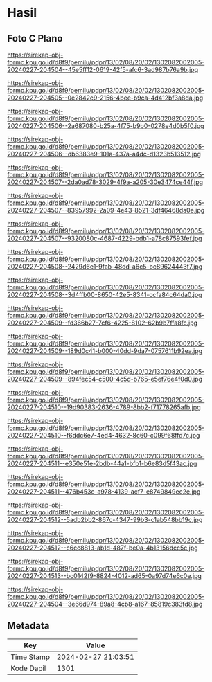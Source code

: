 # Hasil

## Foto C Plano

https://sirekap-obj-formc.kpu.go.id/d8f9/pemilu/pdpr/13/02/08/20/02/1302082002005-20240227-204504--45e5ff12-0619-42f5-afc6-3ad987b76a9b.jpg

https://sirekap-obj-formc.kpu.go.id/d8f9/pemilu/pdpr/13/02/08/20/02/1302082002005-20240227-204505--0e2842c9-2156-4bee-b9ca-4d412bf3a8da.jpg

https://sirekap-obj-formc.kpu.go.id/d8f9/pemilu/pdpr/13/02/08/20/02/1302082002005-20240227-204506--2a687080-b25a-4f75-b9b0-0278e4d0b5f0.jpg

https://sirekap-obj-formc.kpu.go.id/d8f9/pemilu/pdpr/13/02/08/20/02/1302082002005-20240227-204506--db6383e9-101a-437a-a4dc-d1323b513512.jpg

https://sirekap-obj-formc.kpu.go.id/d8f9/pemilu/pdpr/13/02/08/20/02/1302082002005-20240227-204507--2da0ad78-3029-4f9a-a205-30e3474ce44f.jpg

https://sirekap-obj-formc.kpu.go.id/d8f9/pemilu/pdpr/13/02/08/20/02/1302082002005-20240227-204507--83957992-2a09-4e43-8521-3df46468da0e.jpg

https://sirekap-obj-formc.kpu.go.id/d8f9/pemilu/pdpr/13/02/08/20/02/1302082002005-20240227-204507--9320080c-4687-4229-bdb1-a78c87593fef.jpg

https://sirekap-obj-formc.kpu.go.id/d8f9/pemilu/pdpr/13/02/08/20/02/1302082002005-20240227-204508--2429d6e1-9fab-48dd-a6c5-bc89624443f7.jpg

https://sirekap-obj-formc.kpu.go.id/d8f9/pemilu/pdpr/13/02/08/20/02/1302082002005-20240227-204508--3d4ffb00-8650-42e5-8341-ccfa84c64da0.jpg

https://sirekap-obj-formc.kpu.go.id/d8f9/pemilu/pdpr/13/02/08/20/02/1302082002005-20240227-204509--fd366b27-7cf6-4225-8102-62b9b7ffa8fc.jpg

https://sirekap-obj-formc.kpu.go.id/d8f9/pemilu/pdpr/13/02/08/20/02/1302082002005-20240227-204509--189d0c41-b000-40dd-9da7-0757611b92ea.jpg

https://sirekap-obj-formc.kpu.go.id/d8f9/pemilu/pdpr/13/02/08/20/02/1302082002005-20240227-204509--894fec54-c500-4c5d-b765-e5ef76e4f0d0.jpg

https://sirekap-obj-formc.kpu.go.id/d8f9/pemilu/pdpr/13/02/08/20/02/1302082002005-20240227-204510--19d90383-2636-4789-8bb2-f71778265afb.jpg

https://sirekap-obj-formc.kpu.go.id/d8f9/pemilu/pdpr/13/02/08/20/02/1302082002005-20240227-204510--f6ddc6e7-4ed4-4632-8c60-c099f68ffd7c.jpg

https://sirekap-obj-formc.kpu.go.id/d8f9/pemilu/pdpr/13/02/08/20/02/1302082002005-20240227-204511--e350e51e-2bdb-44a1-bfb1-b6e83d5f43ac.jpg

https://sirekap-obj-formc.kpu.go.id/d8f9/pemilu/pdpr/13/02/08/20/02/1302082002005-20240227-204511--476b453c-a978-4139-acf7-e8749849ec2e.jpg

https://sirekap-obj-formc.kpu.go.id/d8f9/pemilu/pdpr/13/02/08/20/02/1302082002005-20240227-204512--5adb2bb2-867c-4347-99b3-c1ab548bb19c.jpg

https://sirekap-obj-formc.kpu.go.id/d8f9/pemilu/pdpr/13/02/08/20/02/1302082002005-20240227-204512--c6cc8813-ab1d-487f-be0a-4b13156dcc5c.jpg

https://sirekap-obj-formc.kpu.go.id/d8f9/pemilu/pdpr/13/02/08/20/02/1302082002005-20240227-204513--bc0142f9-8824-4012-ad65-0a97d74e6c0e.jpg

https://sirekap-obj-formc.kpu.go.id/d8f9/pemilu/pdpr/13/02/08/20/02/1302082002005-20240227-204504--3e66d974-89a8-4cb8-a167-85819c383fd8.jpg


## Metadata

| Key        | Value               |
| ---------- | ------------------- |
| Time Stamp | 2024-02-27 21:03:51 |
| Kode Dapil | 1301                |



